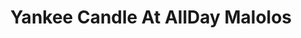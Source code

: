 ---
title: "Yankee Candle At AllDay Malolos"
url: /malolos/yankee-candle-at-allday-malolos/
shop: Warenhaus
---